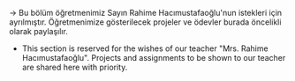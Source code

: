 -> Bu bölüm öğretmenimiz Sayın Rahime Hacımustafaoğlu'nun istekleri için ayrılmıştır. Öğretmenimize gösterilecek projeler ve ödevler burada öncelikli olarak paylaşılır.
- This section is reserved for the wishes of our teacher "Mrs. Rahime Hacımustafaoğlu". Projects and assignments to be shown to our teacher are shared here with priority.